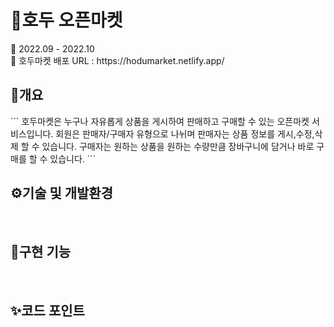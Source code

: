 <h1>💚호두 오픈마켓</h1>
📌 2022.09 - 2022.10
<br>
📌 호두마켓 배포 URL : https://hodumarket.netlify.app/

<h2>📄개요</h2> 
```
호두마켓은 누구나 자유롭게 상품을 게시하여 판매하고 구매할 수 있는 오픈마켓 서비스입니다.
회원은 판매자/구매자 유형으로 나뉘며 판매자는 상품 정보를 게시,수정,삭제 할 수 있습니다.
구매자는 원하는 상품을 원하는 수량만큼 장바구니에 담거나 바로 구매를 할 수 있습니다.
```
<br>
<h2>⚙기술 및 개발환경</h2>
<br>
<h2>🎨구현 기능</h2>
<br>
<h2>✨코드 포인트</h2>
<br>

